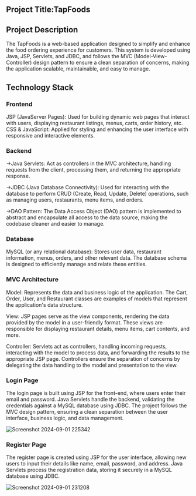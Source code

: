<h2>Project Title:TapFoods</h2>

<h2>Project Description</h2>

The TapFoods is a web-based application designed to simplify and enhance the food ordering experience for customers.
This system is developed using Java, JSP, Servlets, and JDBC, and follows the MVC (Model-View-Controller) design pattern to ensure a 
clean separation of concerns, making the application scalable, maintainable, and easy to manage.

<h2>Technology Stack</h2>

<h3>Frontend</h3>

JSP (JavaServer Pages): Used for building dynamic web pages that interact with users, displaying restaurant listings, menus, carts, order history, etc.
CSS & JavaScript: Applied for styling and enhancing the user interface with responsive and interactive elements.

<h3>Backend</h3>

->Java Servlets: Act as controllers in the MVC architecture, handling requests from the client, processing them, and returning the appropriate response.

->JDBC (Java Database Connectivity): Used for interacting with the database to perform CRUD (Create, Read, Update, Delete) operations, such as managing users, restaurants, menu items, and orders.

->DAO Pattern: The Data Access Object (DAO) pattern is implemented to abstract and encapsulate all access to the data source, making the codebase cleaner and easier to manage.

<h3>Database</h3>

MySQL (or any relational database): Stores user data, restaurant information, menus, orders, and other relevant data. 
The database schema is designed to efficiently manage and relate these entities.

<h3>MVC Architecture</h3>

Model: Represents the data and business logic of the application. The Cart, Order, User, and Restaurant classes are examples of models that represent the application's data structure.

View: JSP pages serve as the view components, rendering the data provided by the model in a user-friendly format. These views are responsible for displaying restaurant details, menu items, cart contents, and more.

Controller: Servlets act as controllers, handling incoming requests, interacting with the model to process data, and forwarding the results to the appropriate JSP page. Controllers ensure the separation of concerns by delegating the data handling to the model and presentation to the view.

<h3>Login Page</h3>

The login page is built using JSP for the front-end, where users enter their email and password. Java Servlets handle the backend, validating the credentials against a MySQL database using JDBC. The project follows the MVC design pattern, ensuring a clean separation between the user interface, business logic, and data management.

![Screenshot 2024-09-01 225342](https://github.com/user-attachments/assets/4b31cc8c-f6ce-4429-9e3e-ea5cc88f21ee)

<h3>Register Page</h3>
The register page is created using JSP for the user interface, allowing new users to input their details like name, email, password, and address. Java Servlets process the registration data, storing it securely in a MySQL database using JDBC.

![Screenshot 2024-09-01 231208](https://github.com/user-attachments/assets/3546a3a0-2b88-4ce2-87cc-b37d5aafcd33)
